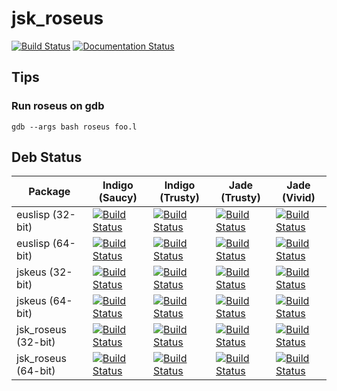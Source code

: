 # jsk_roseus

[![Build Status](https://travis-ci.org/jsk-ros-pkg/jsk_roseus.png?branch=master)](https://travis-ci.org/jsk-ros-pkg/jsk_roseus)
[![Documentation Status](https://readthedocs.org/projects/euslisp-docs/badge/?version=latest)](http://euslisp-docs.readthedocs.org/en/latest/roseus/)

## Tips

### Run roseus on gdb
```
gdb --args bash roseus foo.l
```

## Deb Status

| Package | Indigo (Saucy) | Indigo (Trusty) | Jade (Trusty) | Jade (Vivid) |
|--------------------------|-------------------------------------------------------------------------------------------------------------------------------------------------------------------------------------------------|---------------------------------------------------------------------------------------------------------------------------------------------------------------------------------------------------|---------------------------------------------------------------------------------------------------------------------------------------------------------------------------------------------------|-------------------------------------------------------------------------------------------------------------------------------------------------------------------------------------------------|
| euslisp (32-bit) | [![Build Status](http://build.ros.org/job/Ibin_uS32__euslisp__ubuntu_saucy_i386__binary/badge/icon)](http://build.ros.org/job/Ibin_uS32__euslisp__ubuntu_saucy_i386__binary/) | [![Build Status](http://build.ros.org/job/Ibin_uT32__euslisp__ubuntu_trusty_i386__binary/badge/icon)](http://build.ros.org/job/Ibin_uT32__euslisp__ubuntu_trusty_i386__binary/) | [![Build Status](http://build.ros.org/job/Jbin_uT32__euslisp__ubuntu_trusty_i386__binary/badge/icon)](http://build.ros.org/job/Jbin_uT32__euslisp__ubuntu_trusty_i386__binary/) | [![Build Status](http://build.ros.org/job/Jbin_uV32__euslisp__ubuntu_vivid_i386__binary/badge/icon)](http://build.ros.org/job/Jbin_uV32__euslisp__ubuntu_vivid_i386__binary/) |
| euslisp (64-bit) | [![Build Status](http://build.ros.org/job/Ibin_uS64__euslisp__ubuntu_saucy_amd64__binary/badge/icon)](http://build.ros.org/job/Ibin_uS64__euslisp__ubuntu_saucy_amd64__binary/) | [![Build Status](http://build.ros.org/job/Ibin_uT64__euslisp__ubuntu_trusty_amd64__binary/badge/icon)](http://build.ros.org/job/Ibin_uT64__euslisp__ubuntu_trusty_amd64__binary/) | [![Build Status](http://build.ros.org/job/Jbin_uT64__euslisp__ubuntu_trusty_amd64__binary/badge/icon)](http://build.ros.org/job/Jbin_uT64__euslisp__ubuntu_trusty_amd64__binary/) | [![Build Status](http://build.ros.org/job/Jbin_uV64__euslisp__ubuntu_vivid_amd64__binary/badge/icon)](http://build.ros.org/job/Jbin_uV64__euslisp__ubuntu_vivid_amd64__binary/) |
| jskeus (32-bit) | [![Build Status](http://build.ros.org/job/Ibin_uS32__jskeus__ubuntu_saucy_i386__binary/badge/icon)](http://build.ros.org/job/Ibin_uS32__jskeus__ubuntu_saucy_i386__binary/) | [![Build Status](http://build.ros.org/job/Ibin_uT32__jskeus__ubuntu_trusty_i386__binary/badge/icon)](http://build.ros.org/job/Ibin_uT32__jskeus__ubuntu_trusty_i386__binary/) | [![Build Status](http://build.ros.org/job/Jbin_uT32__jskeus__ubuntu_trusty_i386__binary/badge/icon)](http://build.ros.org/job/Jbin_uT32__jskeus__ubuntu_trusty_i386__binary/) | [![Build Status](http://build.ros.org/job/Jbin_uV32__jskeus__ubuntu_vivid_i386__binary/badge/icon)](http://build.ros.org/job/Jbin_uV32__jskeus__ubuntu_vivid_i386__binary/) |
| jskeus (64-bit) | [![Build Status](http://build.ros.org/job/Ibin_uS64__jskeus__ubuntu_saucy_amd64__binary/badge/icon)](http://build.ros.org/job/Ibin_uS64__jskeus__ubuntu_saucy_amd64__binary/) | [![Build Status](http://build.ros.org/job/Ibin_uT64__jskeus__ubuntu_trusty_amd64__binary/badge/icon)](http://build.ros.org/job/Ibin_uT64__jskeus__ubuntu_trusty_amd64__binary/) | [![Build Status](http://build.ros.org/job/Jbin_uT64__jskeus__ubuntu_trusty_amd64__binary/badge/icon)](http://build.ros.org/job/Jbin_uT64__jskeus__ubuntu_trusty_amd64__binary/) | [![Build Status](http://build.ros.org/job/Jbin_uV64__jskeus__ubuntu_vivid_amd64__binary/badge/icon)](http://build.ros.org/job/Jbin_uV64__jskeus__ubuntu_vivid_amd64__binary/) |
| jsk_roseus (32-bit) | [![Build Status](http://build.ros.org/job/Ibin_uS32__jsk_roseus__ubuntu_saucy_i386__binary/badge/icon)](http://build.ros.org/job/Ibin_uS32__jsk_roseus__ubuntu_saucy_i386__binary/) | [![Build Status](http://build.ros.org/job/Ibin_uT32__jsk_roseus__ubuntu_trusty_i386__binary/badge/icon)](http://build.ros.org/job/Ibin_uT32__jsk_roseus__ubuntu_trusty_i386__binary/) | [![Build Status](http://build.ros.org/job/Jbin_uT32__jsk_roseus__ubuntu_trusty_i386__binary/badge/icon)](http://build.ros.org/job/Jbin_uT32__jsk_roseus__ubuntu_trusty_i386__binary/) | [![Build Status](http://build.ros.org/job/Jbin_uV32__jsk_roseus__ubuntu_vivid_i386__binary/badge/icon)](http://build.ros.org/job/Jbin_uV32__jsk_roseus__ubuntu_vivid_i386__binary/) |
| jsk_roseus (64-bit) | [![Build Status](http://build.ros.org/job/Ibin_uS64__jsk_roseus__ubuntu_saucy_amd64__binary/badge/icon)](http://build.ros.org/job/Ibin_uS64__jsk_roseus__ubuntu_saucy_amd64__binary/) | [![Build Status](http://build.ros.org/job/Ibin_uT64__jsk_roseus__ubuntu_trusty_amd64__binary/badge/icon)](http://build.ros.org/job/Ibin_uT64__jsk_roseus__ubuntu_trusty_amd64__binary/) | [![Build Status](http://build.ros.org/job/Jbin_uT64__jsk_roseus__ubuntu_trusty_amd64__binary/badge/icon)](http://build.ros.org/job/Jbin_uT64__jsk_roseus__ubuntu_trusty_amd64__binary/) | [![Build Status](http://build.ros.org/job/Jbin_uV64__jsk_roseus__ubuntu_vivid_amd64__binary/badge/icon)](http://build.ros.org/job/Jbin_uV64__jsk_roseus__ubuntu_vivid_amd64__binary/) |
